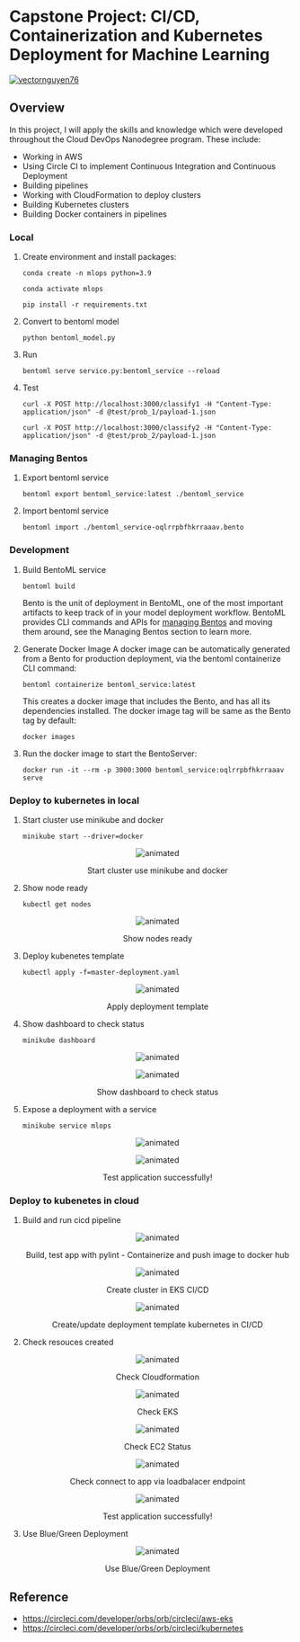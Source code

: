 # Capstone Project:  CI/CD, Containerization and Kubernetes Deployment for Machine Learning
[![vectornguyen76](https://circleci.com/gh/vectornguyen76/cloud-devops-engineer-udacity.svg?style=svg)](https://app.circleci.com/pipelines/github/vectornguyen76/cloud-devops-engineer-udacity)
## Overview
In this project, I will apply the skills and knowledge which were developed throughout the Cloud DevOps Nanodegree program. These include:
- Working in AWS
- Using Circle CI to implement Continuous Integration and Continuous Deployment
- Building pipelines
- Working with CloudFormation to deploy clusters
- Building Kubernetes clusters
- Building Docker containers in pipelines

### Local
1. Create environment and install packages:
    ```shell
    conda create -n mlops python=3.9
    ```
    ```shell
    conda activate mlops
    ```
    ```shell
    pip install -r requirements.txt
    ```
2. Convert to bentoml model
    ```shell
    python bentoml_model.py
    ```
3. Run 
    ```shell
    bentoml serve service.py:bentoml_service --reload
    ```
4. Test
    ```shell
    curl -X POST http://localhost:3000/classify1 -H "Content-Type: application/json" -d @test/prob_1/payload-1.json
    ```
    ```shell
    curl -X POST http://localhost:3000/classify2 -H "Content-Type: application/json" -d @test/prob_2/payload-1.json
    ```

### Managing Bentos
1. Export bentoml service
    ```
    bentoml export bentoml_service:latest ./bentoml_service
    ```
2. Import bentoml service
    ```
    bentoml import ./bentoml_service-oqlrrpbfhkrraaav.bento
    ```

### Development
1. Build BentoML service
    ```
    bentoml build
    ```
    Bento is the unit of deployment in BentoML, one of the most important artifacts to keep track of in your model deployment workflow. BentoML provides CLI commands and APIs for [managing Bentos](https://docs.bentoml.com/en/latest/concepts/bento.html#managing-bentos) and moving them around, see the Managing Bentos section to learn more.

2. Generate Docker Image
    A docker image can be automatically generated from a Bento for production deployment, via the bentoml containerize CLI command:
    ```
    bentoml containerize bentoml_service:latest
    ```
    This creates a docker image that includes the Bento, and has all its dependencies installed. The docker image tag will be same as the Bento tag by default:
    ```
    docker images
    ```
3. Run the docker image to start the BentoServer:
    ```
    docker run -it --rm -p 3000:3000 bentoml_service:oqlrrpbfhkrraaav serve
    ```

### Deploy to kubernetes in local
1. Start cluster use minikube and docker
    ```
    minikube start --driver=docker
    ```
    <p align="center">
    <img src="./screenshots/minikube.jpg" alt="animated" />
    </p>
    <p align="center">Start cluster use minikube and docker</p>

2. Show node ready
    ```
    kubectl get nodes
    ```
    <p align="center">
    <img src="./screenshots/show-nodes-ready.jpg" alt="animated" />
    </p>
    <p align="center">Show nodes ready</p>

3. Deploy kubenetes template
    ```
    kubectl apply -f=master-deployment.yaml
    ```
    <p align="center">
    <img src="./screenshots/apply-deployment-template.jpg" alt="animated" />
    </p>
    <p align="center">Apply deployment template</p>

4. Show dashboard to check status
    ```
    minikube dashboard
    ```
    <p align="center">
    <img src="./screenshots/show-dashboard-cmd.jpg" alt="animated" />
    </p>
    <p align="center">
    <img src="./screenshots/kubernetes-local.jpg" alt="animated" />
    </p>
    <p align="center">Show dashboard to check status</p>

5. Expose a deployment with a service
    ```
    minikube service mlops
    ```
    <p align="center">
    <img src="./screenshots/expose-service-cmd.jpg" alt="animated" />
    </p>
    <p align="center">
    <img src="./screenshots/bentoml-service-local.jpg" alt="animated" />
    </p>
    <p align="center">Test application successfully!</p>
### Deploy to kubenetes in cloud
1. Build and run cicd pipeline 
    <p align="center">
    <img src="./screenshots/build-test-push-app.jpg" alt="animated" />
    </p>
    <p align="center">Build, test app with pylint - Containerize and push image to docker hub</p>

    <p align="center">
    <img src="./screenshots/create-cluster-eks-cicd.jpg" alt="animated" />
    </p>
    <p align="center">Create cluster in EKS CI/CD</p>

    <p align="center">
    <img src="./screenshots/create-deployment-kubernetes-cicd.jpg" alt="animated" />
    </p>
    <p align="center">Create/update deployment template kubernetes in CI/CD</p>

2. Check resouces created
    <p align="center">
    <img src="./screenshots/cloudformation.jpg" alt="animated" />
    </p>
    <p align="center">Check Cloudformation</p>

    <p align="center">
    <img src="./screenshots/kubernetes-eks.jpg" alt="animated" />
    </p>
    <p align="center">Check EKS</p>

    <p align="center">
    <img src="./screenshots/ec2-status.jpg" alt="animated" />
    </p>
    <p align="center">Check EC2 Status</p>

    <p align="center">
    <img src="./screenshots/bentoml-service-loadbalancer.jpg" alt="animated" />
    </p>
    <p align="center">Check connect to app via loadbalacer endpoint</p>

    <p align="center">
    <img src="./screenshots/test-app-successfully.jpg" alt="animated" />
    </p>
    <p align="center">Test application successfully!</p>

3. Use Blue/Green Deployment
    <p align="center">
    <img src="./screenshots/clean-up.jpg" alt="animated" />
    </p>
    <p align="center">Use Blue/Green Deployment</p> 
    
## Reference 
- https://circleci.com/developer/orbs/orb/circleci/aws-eks
- https://circleci.com/developer/orbs/orb/circleci/kubernetes